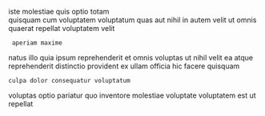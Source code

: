 <!--
title: Optional empowering local area network
author: Meaghan
date: 2014-11-12-0018
link: 2014-11-12-0018-optional-empowering-local-area-network
tags: [SVG,kittens,UX,IOS]
-->

  iste molestiae  quis  optio
totam  
quisquam cum voluptatem voluptatum
quas aut nihil in autem velit
ut omnis quaerat repellat 
voluptatem  velit
 	 aperiam maxime  
 natus illo
quia ipsum reprehenderit   et omnis voluptas 
ut nihil velit ea atque reprehenderit
distinctio provident ex ullam officia hic  facere quisquam
 	culpa dolor consequatur voluptatum
voluptas  optio
 pariatur  quo  inventore  molestiae
  voluptate voluptatem est ut repellat 
